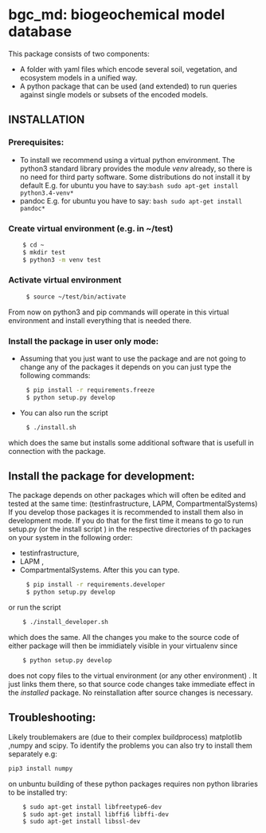 # bgc_md: biogeochemical model database
This package consists of two components:
- A folder with yaml files which encode several soil, vegetation, and ecosystem models in a unified way.
- A python package that can be used (and extended) to run queries against single models or subsets of the encoded models.


## INSTALLATION
### Prerequisites:
  - To install we recommend using a virtual python environment.
    The python3 standard library provides the module *venv* already, so there is no need for third party
    software.
    Some distributions do not install it by default
    E.g. for ubuntu you have to say:```bash
    sudo apt-get install python3.4-venv*```
  - pandoc
    E.g. for ubuntu you have to say:
    ```bash sudo apt-get install pandoc*```

### Create virtual environment (e.g. in ~/test)
```bash
    $ cd ~
    $ mkdir test
    $ python3 -m venv test
```
### Activate virtual environment
```bash
     $ source ~/test/bin/activate
```
From now on python3 and pip commands will operate in this virtual environment and install everything
that is needed there.
### Install the package in user only mode:
- Assuming that you just want to use the package and are not going to change any of the packages it depends on
  you can just type the following commands:
```bash
     $ pip install -r requirements.freeze
     $ python setup.py develop
```
- You can also run the script 
```bash
     $ ./install.sh 
```
  which does the same but installs some additional software that is
  usefull in connection with the package.


## Install the package for development:
The package depends on other packages which will often be edited and tested at the same time:
(testinfrastructure, LAPM, CompartmentalSystems)
If you develop those packages it is recommended to install them also in development mode.
If you do that for the first time it means to go to run setup.py (or the install script ) 
in the respective directories of th packages on your system in the following order: 
- testinfrastructure, 
- LAPM , 
- CompartmentalSystems.
After this you can type.
```bash    
     $ pip install -r requirements.developer
     $ python setup.py develop
```
or run the script 
```bash    
    $ ./install_developer.sh 
``` 
which does the same.
All the changes you make to the source code of either package will then 
be immidiately visible in your virtualenv since 
```bash    
    $ python setup.py develop 
``` 
does not copy files to the virtual environment (or any other environment) .
It just links them there, so that source code changes take immediate effect in the *installed* package.
No reinstallation after source changes is necessary.
    
## Troubleshooting:
Likely troublemakers are (due to their complex buildprocess) matplotlib ,numpy and scipy.
To identify the problems you can also try to install them separately e.g: 
```bash
pip3 install numpy
```
on unbuntu building of these python packages requires non python libraries to be installed try:
```bash
    $ sudo apt-get install libfreetype6-dev
    $ sudo apt-get install libffi6 libffi-dev
    $ sudo apt-get install libssl-dev
```
